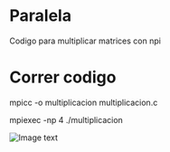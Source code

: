 # Paralela
Codigo para multiplicar matrices con npi

# Correr codigo
mpicc -o multiplicacion multiplicacion.c 

mpiexec -np 4 ./multiplicacion

![Image text](./image.png)
